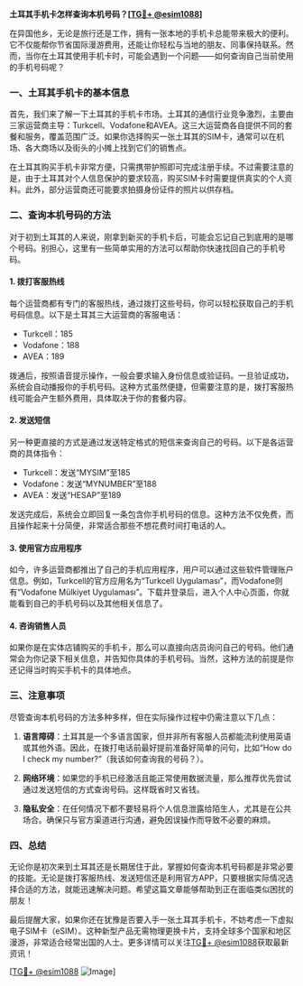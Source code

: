 **土耳其手机卡怎样查询本机号码？[[TG💪+ @esim1088](https://t.me/s/esim1088)]**

在异国他乡，无论是旅行还是工作，拥有一张本地的手机卡总能带来极大的便利。它不仅能帮你节省国际漫游费用，还能让你轻松与当地的朋友、同事保持联系。然而，当你在土耳其使用手机卡时，可能会遇到一个问题——如何查询自己当前使用的手机号码呢？

### **一、土耳其手机卡的基本信息**

首先，我们来了解一下土耳其的手机卡市场。土耳其的通信行业竞争激烈，主要由三家运营商主导：Turkcell、Vodafone和AVEA。这三大运营商各自提供不同的套餐和服务，覆盖范围广泛。如果你选择购买一张土耳其的SIM卡，通常可以在机场、各大商场以及街头的小摊上找到它们的销售点。

在土耳其购买手机卡非常方便，只需携带护照即可完成注册手续。不过需要注意的是，由于土耳其对个人信息保护的要求较高，购买SIM卡时需要提供真实的个人资料。此外，部分运营商还可能要求拍摄身份证件的照片以供存档。

### **二、查询本机号码的方法**

对于初到土耳其的人来说，刚拿到新买的手机卡后，可能会忘记自己到底用的是哪个号码。别担心，这里有一些简单实用的方法可以帮助你快速找回自己的手机号码。

#### **1. 拨打客服热线**
每个运营商都有专门的客服热线，通过拨打这些号码，你可以轻松获取自己的手机号码信息。以下是土耳其三大运营商的客服电话：
- Turkcell：185
- Vodafone：188
- AVEA：189

拨通后，按照语音提示操作，一般会要求输入身份信息或验证码。一旦验证成功，系统会自动播报你的手机号码。这种方式虽然便捷，但需要注意的是，拨打客服热线可能会产生额外费用，具体取决于你的套餐内容。

#### **2. 发送短信**
另一种更直接的方式是通过发送特定格式的短信来查询自己的号码。以下是各运营商的具体指令：
- Turkcell：发送“MYSIM”至185
- Vodafone：发送“MYNUMBER”至188
- AVEA：发送“HESAP”至189

发送完成后，系统会立即回复一条包含你手机号码的信息。这种方法不仅免费，而且操作起来十分简便，非常适合那些不想花费时间打电话的人。

#### **3. 使用官方应用程序**
如今，许多运营商都推出了自己的手机应用程序，用户可以通过这些软件管理账户信息。例如，Turkcell的官方应用名为“Turkcell Uygulaması”，而Vodafone则有“Vodafone Mülkiyet Uygulaması”。下载并登录后，进入个人中心页面，你就能看到自己的手机号码以及其他相关信息了。

#### **4. 咨询销售人员**
如果你是在实体店铺购买的手机卡，那么可以直接向店员询问自己的号码。他们通常会为你记录下相关信息，并告知你具体的手机号码。当然，这种方法的前提是你还记得当时购买手机卡的具体地点。

### **三、注意事项**

尽管查询本机号码的方法多种多样，但在实际操作过程中仍需注意以下几点：

1. **语言障碍**：土耳其是一个多语言国家，但并非所有客服人员都能流利使用英语或其他外语。因此，在拨打电话前最好提前准备好简单的问句，比如“How do I check my number?”（我该如何查询我的号码？）。

2. **网络环境**：如果您的手机已经激活且能正常使用数据流量，那么推荐优先尝试通过发送短信的方式查询号码。这样既省时又省钱。

3. **隐私安全**：在任何情况下都不要轻易将个人信息泄露给陌生人，尤其是在公共场合。确保只与官方渠道进行沟通，避免因误操作而导致不必要的麻烦。

### **四、总结**

无论你是初次来到土耳其还是长期居住于此，掌握如何查询本机号码都是非常必要的技能。无论是拨打客服热线、发送短信还是利用官方APP，只要根据实际情况选择合适的方法，就能迅速解决问题。希望这篇文章能够帮助到正在面临类似困扰的朋友！

最后提醒大家，如果你还在犹豫是否要入手一张土耳其手机卡，不妨考虑一下虚拟电子SIM卡（eSIM）。这种新型产品无需物理更换卡片，支持全球多个国家和地区漫游，非常适合经常出国的人士。更多详情可以关注[TG💪+ @esim1088](https://t.me/s/esim1088)获取最新资讯！

[[TG💪+ @esim1088](https://t.me/s/esim1088) ![Image](https://i.postimg.cc/4NQfJmqS/Snipaste-2025-05-13-00-14-12.png)]